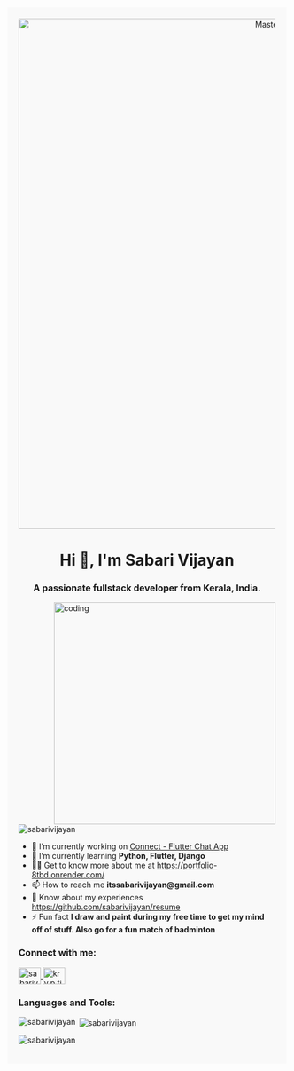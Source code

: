 <div style="background-color: #f9f9f9; padding: 20px;">

  <div align="center">
    <a href="https://sabarivijayan.io">
      <img src="https://i.pinimg.com/564x/d1/35/56/d13556ec053cffc2410a682ee33436d6.jpg" alt="MasterHead" width="920" height="auto">
    </a>
  </div>
  <h1 align="center">Hi 👋, I'm Sabari Vijayan</h1>
  <h3 align="center">A passionate fullstack developer from Kerala, India.</h3>
  <img align="right" alt="coding" width="400" src="https://miro.medium.com/v2/resize:fit:1360/1*nWQ_U5NKEfNeGCTfh_2-Mw.gif">

  <p align="left">
    <img src="https://komarev.com/ghpvc/?username=sabarivijayan&label=Profile%20views&color=0e75b6&style=flat" alt="sabarivijayan" />
  </p>

  <ul>
    <li>🔭 I’m currently working on <a href="https://github.com/sabarivijayan/chat_app_flutter">Connect - Flutter Chat App</a></li>
    <li>🌱 I’m currently learning <strong>Python, Flutter, Django</strong></li>
    <li>👨‍💻 Get to know more about me at <a href="https://portfolio-8tbd.onrender.com/">https://portfolio-8tbd.onrender.com/</a></li>
    <li>📫 How to reach me <strong>itssabarivijayan@gmail.com</strong></li>
    <li>📄 Know about my experiences <a href="https://github.com/sabarivijayan/resume">https://github.com/sabarivijayan/resume</a></li>
    <li>⚡ Fun fact <strong>I draw and paint during my free time to get my mind off of stuff. Also go for a fun match of badminton</strong></li>
  </ul>

  <h3 align="left">Connect with me:</h3>
  <p align="left">
    <a href="https://linkedin.com/in/sabarivijayan" target="blank">
      <img align="center" src="https://raw.githubusercontent.com/rahuldkjain/github-profile-readme-generator/master/src/images/icons/Social/linked-in-alt.svg" alt="sabarivijayan" height="30" width="40" />
    </a>
    <a href="https://instagram.com/kry.p.tic" target="blank">
      <img align="center" src="https://raw.githubusercontent.com/rahuldkjain/github-profile-readme-generator/master/src/images/icons/Social/instagram.svg" alt="kry.p.tic" height="30" width="40" />
    </a>
  </p>

  <h3 align="left">Languages and Tools:</h3>
  <p align="left">
    <!-- Add language and tool icons as before -->
  </p>

  <p>
    <img align="left" src="https://github-readme-stats.vercel.app/api/top-langs?username=sabarivijayan&show_icons=true&locale=en&layout=compact" alt="sabarivijayan" />
  </p>

  <p>
    &nbsp;<img align="center" src="https://github-readme-stats.vercel.app/api?username=sabarivijayan&show_icons=true&locale=en" alt="sabarivijayan" />
  </p>

  <p>
    <img align="center" src="https://github-readme-streak-stats.herokuapp.com/?user=sabarivijayan&" alt="sabarivijayan" />
  </p>

</div>
